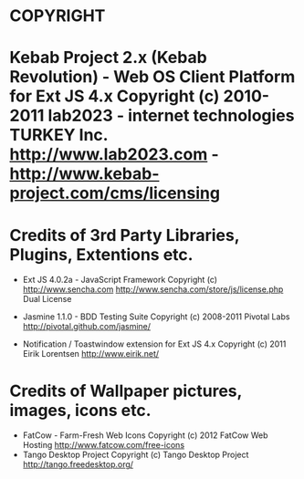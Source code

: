 COPYRIGHT
================================================================================
Kebab Project 2.x (Kebab Revolution) - Web OS Client Platform for Ext JS 4.x
    Copyright (c) 2010-2011 lab2023 - internet technologies TURKEY Inc.
    http://www.lab2023.com - http://www.kebab-project.com/cms/licensing
================================================================================

# Credits of 3rd Party Libraries, Plugins, Extentions etc.

- Ext JS 4.0.2a - JavaScript Framework
    Copyright (c) http://www.sencha.com
    http://www.sencha.com/store/js/license.php Dual License

- Jasmine 1.1.0 - BDD Testing Suite
    Copyright (c) 2008-2011 Pivotal Labs
    http://pivotal.github.com/jasmine/

- Notification / Toastwindow extension for Ext JS 4.x
    Copyright (c) 2011 Eirik Lorentsen
    http://www.eirik.net/

# Credits of Wallpaper pictures, images, icons etc.

- FatCow - Farm-Fresh Web Icons
    Copyright (c) 2012 FatCow Web Hosting
    http://www.fatcow.com/free-icons
- Tango Desktop Project
    Copyright (c) Tango Desktop Project
    http://tango.freedesktop.org/
